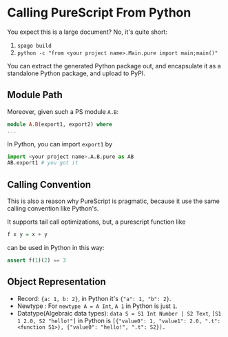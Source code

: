 # Calling PureScript From Python

You expect this is a large document? No, it's quite short:
1. `spago build`
2. `python -c "from <your project name>.Main.pure import main;main()"`

You can extract the generated Python package out, and encapsulate it as a standalone Python package, and upload to PyPI.

Module Path
------------------------------


Moreover, given such a PS module `A.B`:

```purescript
module A.B(export1, export2) where
...
```

In Python, you can import `export1` by

```python
import <your project name>.A.B.pure as AB
AB.export1 # you got it
```


Calling Convention
-------------------------------

This is also a reason why PureScript is pragmatic,
because it use the same calling convention like Python's.

It supports tail call optimizations, but, a purescript function like

```purescript
f x y = x + y
```

can be used in Python in this way:

```python
assert f(1)(2) == 3
```


Object Representation
-----------------------------------

- Record: `{a: 1, b: 2}`, in Python it's `{"a": 1, "b": 2}`.
- Newtype : For `newtype A = A Int`, `A 1` in Python is just `1`.
- Datatype(Algebraic data types): `data S = S1 Int Number | S2 Text`, `[S1 1 2.0, S2 "hello!"]` in Python is `[{"value0": 1, "value1": 2.0, ".t": <function S1>}, {"value0": "hello!", ".t": S2}].
`

```
```